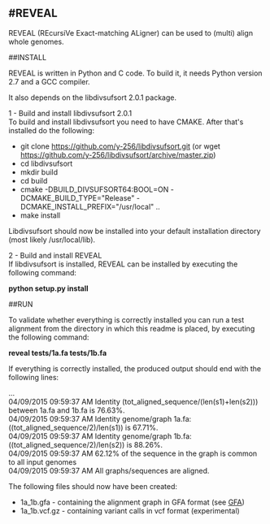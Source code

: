 
#REVEAL
-----------------

REVEAL (REcursiVe Exact-matching ALigner) can be used to (multi) align whole genomes.

##INSTALL

REVEAL is written in Python and C code. To build it, it needs Python version 2.7 and a GCC compiler.

It also depends on the libdivsufsort 2.0.1 package.


1 - Build and install libdivsufsort 2.0.1  
To build and install libdivsufsort you need to have CMAKE. After that's installed do the following:  

- git clone https://github.com/y-256/libdivsufsort.git (or wget https://github.com/y-256/libdivsufsort/archive/master.zip)
- cd libdivsufsort
- mkdir build
- cd build
- cmake -DBUILD\_DIVSUFSORT64:BOOL=ON -DCMAKE\_BUILD\_TYPE="Release" -DCMAKE\_INSTALL\_PREFIX="/usr/local" ..
- make install

Libdivsufsort should now be installed into your default installation directory (most likely /usr/local/lib).  

2 - Build and install REVEAL  
If libdivsufsort is installed, REVEAL can be installed by executing the following command:

**python setup.py install**

##RUN

To validate whether everything is correctly installed you can run a test alignment from the directory in which this readme is placed, by executing the following command:  

**reveal tests/1a.fa tests/1b.fa**  
  
If everything is correctly installed, the produced output should end with the following lines:  
  
...  
04/09/2015 09:59:37 AM Identity (tot_aligned_sequence/(len(s1)+len(s2))) between 1a.fa and 1b.fa is 76.63%.  
04/09/2015 09:59:37 AM Identity genome/graph 1a.fa: ((tot_aligned_sequence/2)/len(s1)) is 67.71%.  
04/09/2015 09:59:37 AM Identity genome/graph 1b.fa: ((tot_aligned_sequence/2)/len(s2)) is 88.26%.  
04/09/2015 09:59:37 AM 62.12% of the sequence in the graph is common to all input genomes  
04/09/2015 09:59:37 AM All graphs/sequences are aligned.  

The following files should now have been created:
- 1a\_1b.gfa - containing the alignment graph in GFA format (see [GFA](http://lh3.github.io/2014/07/19/a-proposal-of-the-grapical-fragment-assembly-format/))
- 1a\_1b.vcf.gz - containing variant calls in vcf format (experimental)

